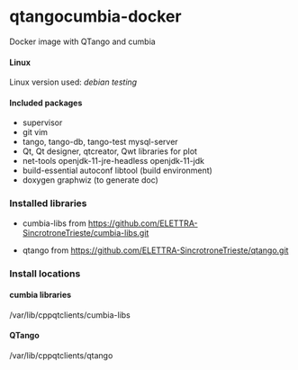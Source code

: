 # qtangocumbia-docker
Docker image with QTango and cumbia 

#### Linux

Linux version used: *debian testing*

#### Included packages

- supervisor
- git vim 
- tango, tango-db, tango-test mysql-server
- Qt, Qt designer, qtcreator, Qwt libraries for plot
- net-tools openjdk-11-jre-headless openjdk-11-jdk
- build-essential autoconf libtool (build environment)
- doxygen graphwiz (to generate doc)

### Installed libraries

- cumbia-libs from https://github.com/ELETTRA-SincrotroneTrieste/cumbia-libs.git

- qtango from https://github.com/ELETTRA-SincrotroneTrieste/qtango.git

### Install locations

#### cumbia libraries

/var/lib/cppqtclients/cumbia-libs

#### QTango

/var/lib/cppqtclients/qtango
